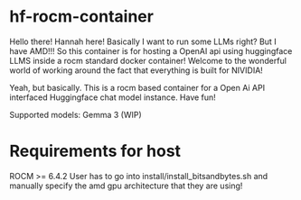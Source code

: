 # hf-rocm-container

Hello there! Hannah here!
Basically I want to run some LLMs right? But I have AMD!!! So this container is for hosting a OpenAI api using huggingface LLMS inside a rocm standard docker container! Welcome to the wonderful world of working around the fact that everything is built for NIVIDIA!

Yeah, but basically. This is a rocm based container for a Open Ai API interfaced Huggingface chat model instance. Have fun!

Supported models:
Gemma 3 (WIP)

# Requirements for host
ROCM >= 6.4.2
User has to go into install/install_bitsandbytes.sh and manually specify the amd gpu architecture that they are using!
